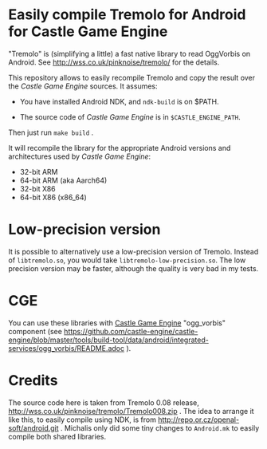 # Easily compile Tremolo for Android for Castle Game Engine

"Tremolo" is (simplifying a little) a fast native library
to read OggVorbis on Android.
See http://wss.co.uk/pinknoise/tremolo/ for the details.

This repository allows to easily recompile Tremolo
and copy the result over the _Castle Game Engine_ sources.
It assumes:

- You have installed Android NDK, and `ndk-build` is on $PATH.

- The source code of _Castle Game Engine_ is in `$CASTLE_ENGINE_PATH`.

Then just run `make build` .

It will recompile the library for
the appropriate Android versions and architectures used by _Castle Game Engine_:

- 32-bit ARM
- 64-bit ARM (aka Aarch64)
- 32-bit X86
- 64-bit X86 (x86_64)

# Low-precision version

It is possible to alternatively use a low-precision version of Tremolo.
Instead of `libtremolo.so`, you would take `libtremolo-low-precision.so`.
The low precision version may be faster,
although the quality is very bad in my tests.

# CGE

You can use these libraries with [Castle Game Engine](https://castle-engine.io/) "ogg_vorbis"
component (see https://github.com/castle-engine/castle-engine/blob/master/tools/build-tool/data/android/integrated-services/ogg_vorbis/README.adoc
).

# Credits

The source code here is taken from Tremolo 0.08 release,
http://wss.co.uk/pinknoise/tremolo/Tremolo008.zip .
The idea to arrange it like this, to easily compile using NDK,
is from http://repo.or.cz/openal-soft/android.git .
Michalis only did some tiny changes to `Android.mk` to easily compile
both shared libraries.

